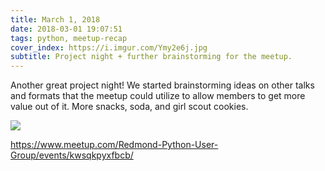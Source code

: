 ```yaml
---
title: March 1, 2018
date: 2018-03-01 19:07:51
tags: python, meetup-recap
cover_index: https://i.imgur.com/Ymy2e6j.jpg
subtitle: Project night + further brainstorming for the meetup.
---
```


Another great project night! We started brainstorming ideas on other talks and formats that the meetup could utilize to allow members to get more value out of it. More snacks, soda, and girl scout cookies.

![](https://secure.meetupstatic.com/photos/event/5/4/4/600_468901348.jpeg)

https://www.meetup.com/Redmond-Python-User-Group/events/kwsqkpyxfbcb/